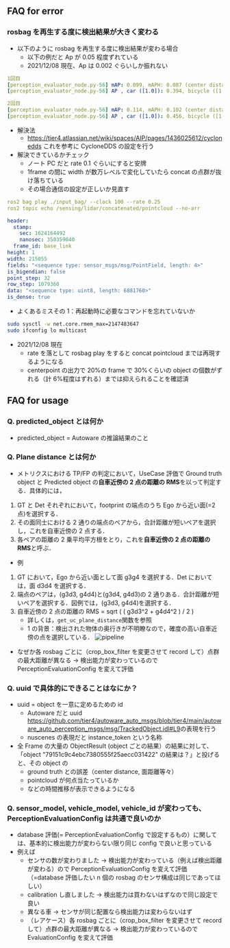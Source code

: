 ## FAQ for error

### rosbag を再生する度に検出結果が大きく変わる

- 以下のように rosbag を再生する度に検出結果が変わる場合
  - 以下の例だと Ap が 0.05 程度ずれている
  - 2021/12/08 現在、Ap は 0.002 ぐらいしか振れない

```yaml
1回目
[perception_evaluator_node.py-56] mAP: 0.099, mAPH: 0.087 (center distance 3d [m])
[perception_evaluator_node.py-56] AP , car ([1.0]): 0.394, bicycle ([1.0]): 0.000, pedestrian ([1.0]): 0.000, motorbike ([1.0]): 0.000

2回目
[perception_evaluator_node.py-56] mAP: 0.114, mAPH: 0.102 (center distance 3d [m])
[perception_evaluator_node.py-56] AP , car ([1.0]): 0.456, bicycle ([1.0]): 0.000, pedestrian ([1.0]): 0.000, motorbike ([1.0]): 0.000
```

- 解決法
  - <https://tier4.atlassian.net/wiki/spaces/AIP/pages/1436025612/cyclonedds> これを参考に CycloneDDS の設定を行う
- 解決できているかチェック
  - ノート PC だと rate 0.1 ぐらいにすると安牌
  - 1frame の間に width が数万レベルで変化していたら concat の点群が抜け落ちている
  - その場合通信の設定が正しいか見直す

```yaml
ros2 bag play ./input_bag/ --clock 100 --rate 0.25
ros2 topic echo /sensing/lidar/concatenated/pointcloud --no-arr
```

```yaml
header:
  stamp:
    sec: 1624164492
    nanosec: 350359040
  frame_id: base_link
height: 1
width: 215055
fields: "<sequence type: sensor_msgs/msg/PointField, length: 4>"
is_bigendian: false
point_step: 32
row_step: 1079360
data: "<sequence type: uint8, length: 6881760>"
is_dense: true
```

- よくあるミスその 1：再起動時に必要なコマンドを忘れていないか

```bash
sudo sysctl -w net.core.rmem_max=2147483647
sudo ifconfig lo multicast
```

- 2021/12/08 現在
  - rate を落として rosbag play をすると concat pointcloud までは再現するようになる
  - centerpoint の出力で 20%の frame で 30%くらいの object の個数がずれる（計 6%程度はずれる）までは抑えられることを確認済

## FAQ for usage

### Q. predicted_object とは何か

- predicted_object = Autoware の推論結果のこと

### Q. Plane distance とは何か

- メトリクスにおける TP/FP の判定において，UseCase 評価で Ground truth object と Predicted object の**自車近傍の 2 点の距離の RMS**を以って判定する．具体的には，

1. GT と Det それぞれにおいて，footprint の端点のうち Ego から近い面(=2 点)を選択する．
2. その面同士における 2 通りの端点のペアから，合計距離が短いペアを選択し，これを自車近傍の 2 点する．
3. 各ペアの距離の 2 乗平均平方根をとり，これを**自車近傍の 2 点の距離の RMS**と呼ぶ．

- 例

1. GT において，Ego から近い面として面 g3g4 を選択する．Det においては，面 d3d4 を選択する．
2. 端点のペアは，(g3d3, g4d4)と(g3d4, g4d3)の 2 通りある．合計距離が短いペアを選択する．図例では，(g3d3, g4d4)を選択する．
3. 自車近傍の 2 点の距離の RMS = sqrt ( ( g3d3^2 + g4d4^2 ) / 2 )
   - 詳しくは，`get_uc_plane_distance`関数を参照
   - 1 の背景：検出された物体の奥行きが不明瞭なので，確度の高い自車近傍の点を選択している．
     ![pipeline](figure/uc_plane_distance.svg)

- なぜか各 rosbag ごとに（crop_box_filter を変更させて record して）点群の最大距離が異なる -> 検出能力が変わっているので PerceptionEvaluationConfig を変えて評価

### Q. uuid で具体的にできることはなにか？

- uuid = object を一意に定めるための id
  - Autoware だと uuid <https://github.com/tier4/autoware_auto_msgs/blob/tier4/main/autoware_auto_perception_msgs/msg/TrackedObject.idl#L9>の表現を行う
  - nuscenes の表現だと instance_token という名称
- 全 Frame の大量の ObjectResult (object ごとの結果）の結果に対して、「object "79151c9c4ebc7380555f25aecc031422" の結果は？」と投げると、その object の
  - ground truth との誤差（center distance, 面距離等々）
  - pointcloud が何点当たっているか
  - などの時間推移が表示できるようになる

### Q. sensor_model, vehicle_model, vehicle_id が変わっても、PerceptionEvaluationConfig は共通で良いのか

- database 評価(= PerceptionEvaluationConfig で設定するもの）に関しては、基本的に検出能力が変わらない限り同じ config で良いと思っている
- 例えば
  - センサの数が変わりました -> 検出能力が変わっている（例えば検出距離が変わる）ので PerceptionEvaluationConfig を変えて評価（=database 評価したい n 個の rosbag のセンサ構成は同じであってほしい）
  - calibration し直しました -> 検出能力は買わないはずなので同じ設定で良い
  - 異なる車 -> センサが同じ配置なら検出能力は変わらないはず
  - （レアケース）各 rosbag ごとに（crop_box_filter を変更させて record して）点群の最大距離が異なる -> 検出能力が変わっているので EvaluationConfig を変えて評価
